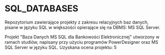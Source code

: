 # SQL_DATABASES
Repozytorium zawierające projekty z zakresu relacyjnych baz danych, pisane w języku SQL w większości opierające się na DBMS: MS SQL Server.

Projekt "Baza Danych MS SQL dla Bankowości Elektronicznej" utworzony w ramach studiów, napisany przy użyciu programów PowerDesigner oraz MS SQL Server w języku SQL.
Uzyskana ocena projektu: 5
